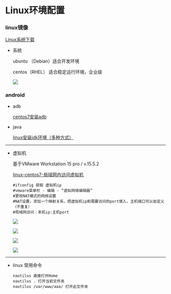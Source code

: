 # Linux环境配置

### linux镜像

[Linux系统下载](https://man.linuxde.net/download/)

* 系统

  ubuntu （Debian）适合开发环境

  centos（RHEL） 适合稳定运行环境，企业级

  ![](https://i.loli.net/2021/05/08/jk3hSdJbq8FZPLN.jpg)



### android

* adb 

  [centos7安装adb](https://blog.csdn.net/zhesir/article/details/77542859)

* java

  [linux安装jdk环境（多种方式）](https://blog.csdn.net/lyhkmm/article/details/79524712)



---



* 虚拟机

  基于VMware Workstation 15 pro / v.15.5.2

  [linux-centos7-局域网内访问虚拟机](https://blog.csdn.net/Varose/article/details/98791852)

  ``` text
  #ifconfig 获取 虚拟机ip
  #vmware菜单栏 - 编辑 - “虚拟网络编辑器”
  #更改NAT模式的网络设置
  #NAT设置，添加一个映射关系，把虚拟机ip和需要访问的port填入，主机端口可以自定义（不重复）
  #局域网访问：本机ip:主机port
  ```

  ![](https://i.loli.net/2021/04/13/jHny2LgEIdcG7FP.png)

  ![](https://i.loli.net/2021/04/13/42lZWhSGrOKNgmY.png)

  ![](https://i.loli.net/2021/04/13/7b6TSqsNHBh9UDR.png)

  ![](https://i.loli.net/2021/04/13/YSOjKtv9V6aRmAq.png)





---



* linux 常用命令

  ``` shell
  nautilus 直接打开Home
  nautilus . 打开当前文件夹
  nautilus /var/www/aaa/ 打开此文件夹
  
  
  ```

  